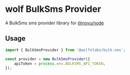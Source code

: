 # wolf BulkSms Provider

A BulkSms sms provider library for [@novu/node](https://github.com/tecklens/tk-wolf/)

## Usage

```javascript
import { BulkSmsProvider } from '@wolfxlabs/bulk-sms';

const provider = new BulkSmsProvider({
    apiToken = process.env.BULKSMS_API_TOKEN,
});
 ```

